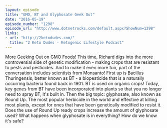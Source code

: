 ```yaml
---
layout: episode
title: "GMO, BT and Glyphosate Geek Out"
date: "2016-05-19"
episode_number: "1298"
episode_url: "http://www.dotnetrocks.com/default.aspx?ShowNum=1298"
links:
- url: "http://2ketodudes.com/"
  title: "2 Keto Dudes - Ketogenic Lifestyle Podcast"
---
```


More Geeking Out on GMO Foods! This time, Richard digs into the more controversial side of genetic modification - making crops that are resistant to pests and pesticides. And to make it even more fun, part of the conversation includes scientists from Monsanto! First up is Bacillus Thuringensis, better known as BT - a biopesticide that is a naturally occurring bacteria found back in 1901. BT is used on organic crops! Today, key genes from BT have been incorporated into plants so that you no longer need to spray BT, it's built in. Then the big topic: glyphosate, also known as Round Up. The most popular herbicide in the world and effective at killing most plants, except for ones that have been genetically modified to resist it. Does the use of Round Up ready crops increase the amount of glyphosate used? What happens when glyphosate is in everything? How do we know it's safe?
